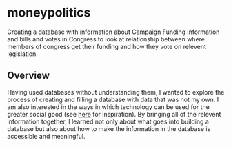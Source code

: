 moneypolitics
=============
Creating a database with information about Campaign Funding information and bills and votes in Congress to look at relationship between where members of congress get their funding and how they vote on relevent legislation.

Overview
----------------------
Having used databases without understanding them, I wanted to explore the process of creating and filling a database with data that was not my own.  I am also interested in the ways in which technology can be used for the greater social good (see [here](http://usatoday30.usatoday.com/tech/news/story/2012-07-20/pothole-app/56367586/1) for inspiration).  By bringing all of the relevent information together, I learned not only about what goes into building a database but also about how to make the information in the database is accessible and meaningful.
